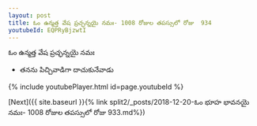 ```yaml
---
layout: post
title: ఓం ఉన్మత్త వేష ప్రచ్ఛన్నయై నమః- 1008 రోజుల తపస్సులో రోజు  934
youtubeId: EQPRyBjzwtI
---
```

 
 
 ఓం ఉన్మత్త వేష ప్రచ్ఛన్నయై నమః  
 
 -  తనను పిచ్చివాడిగా దాచుకునేవాడు 
 
  
 
  
 
 
 
 
 
 


{% include youtubePlayer.html id=page.youtubeId %}
 
[Next]({{ site.baseurl }}{% link  split2/_posts/2018-12-20-ఓం భూహ భావనయై నమః- 1008 రోజుల తపస్సులో రోజు  933.md%})
 
